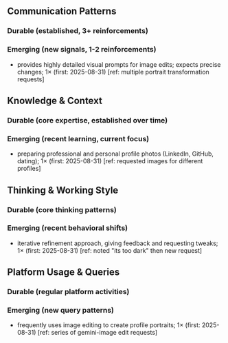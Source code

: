 ## Communication Patterns
### Durable (established, 3+ reinforcements)

### Emerging (new signals, 1-2 reinforcements)
- provides highly detailed visual prompts for image edits; expects precise changes; 1× (first: 2025-08-31) [ref: multiple portrait transformation requests]

## Knowledge & Context
### Durable (core expertise, established over time)

### Emerging (recent learning, current focus)
- preparing professional and personal profile photos (LinkedIn, GitHub, dating); 1× (first: 2025-08-31) [ref: requested images for different profiles]

## Thinking & Working Style
### Durable (core thinking patterns)

### Emerging (recent behavioral shifts)
- iterative refinement approach, giving feedback and requesting tweaks; 1× (first: 2025-08-31) [ref: noted "its too dark" then new request]

## Platform Usage & Queries
### Durable (regular platform activities)

### Emerging (new query patterns)
- frequently uses image editing to create profile portraits; 1× (first: 2025-08-31) [ref: series of gemini-image edit requests]